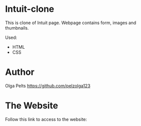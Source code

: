 # Intuit-clone

This is clone of Intuit page. Webpage contains form, images and thumbnails.

Used:

* HTML
* CSS

# Author

Olga Pelts https://github.com/pelzolga123

# The Website
Follow this link to access to the website:
